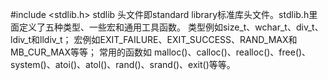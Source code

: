 #include <stdlib.h>
stdlib 头文件即standard library标准库头文件。stdlib.h里面定义了五种类型、一些宏和通用工具函数。
类型例如size_t、wchar_t、div_t、ldiv_t和lldiv_t； 宏例如EXIT_FAILURE、EXIT_SUCCESS、RAND_MAX和MB_CUR_MAX等等； 常用的函数如
malloc()、calloc()、realloc()、free()、system()、atoi()、atol()、rand()、srand()、exit()等等。 
